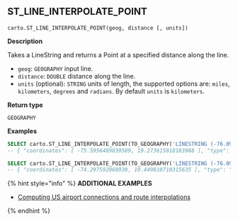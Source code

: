 ## ST_LINE_INTERPOLATE_POINT

```sql:signature
carto.ST_LINE_INTERPOLATE_POINT(geog, distance [, units])
```

**Description**

Takes a LineString and returns a Point at a specified distance along the line.

* `geog`: `GEOGRAPHY` input line.
* `distance`: `DOUBLE` distance along the line.
* `units` (optional): `STRING` units of length, the supported options are: `miles`, `kilometers`, `degrees` and `radians`. By default `units` is `kilometers`.

**Return type**

`GEOGRAPHY`

**Examples**

``` sql
SELECT carto.ST_LINE_INTERPOLATE_POINT(TO_GEOGRAPHY('LINESTRING (-76.091308 18.427501,-76.695556 18.729501,-76.552734 19.40443,-74.61914 19.134789,-73.652343 20.07657,-73.157958 20.210656)'), 250);
-- { "coordinates": [ -75.5956489839589, 19.273615818183988 ], "type": "Point" }
```

``` sql
SELECT carto.ST_LINE_INTERPOLATE_POINT(TO_GEOGRAPHY('LINESTRING (-76.091308 18.427501,-76.695556 18.729501,-76.552734 19.40443,-74.61914 19.134789,-73.652343 20.07657,-73.157958 20.210656)'), 250, 'miles');
-- { "coordinates": [ -74.297592068938, 19.449810710315635 ], "type": "Point" }
```

{% hint style="info" %}
**ADDITIONAL EXAMPLES**

* [Computing US airport connections and route interpolations](/analytics-toolbox-snowflake/examples/computing-us-airport-connections-and-route-interpolations/)

{% endhint %}
